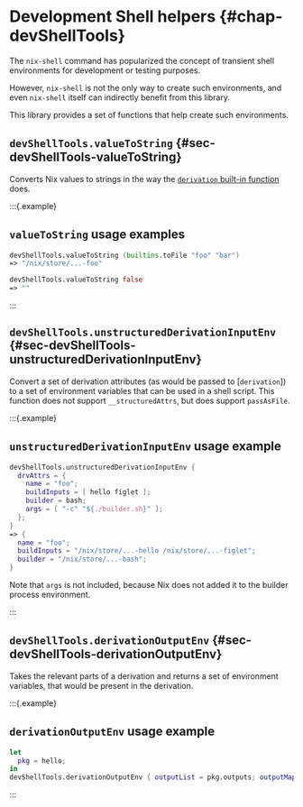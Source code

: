 # Development Shell helpers {#chap-devShellTools}

The `nix-shell` command has popularized the concept of transient shell environments for development or testing purposes.
<!--
  We should try to document the product, not its development process in the Nixpkgs reference manual,
  but *something* needs to be said to provide context for this library.
  This is the most future proof sentence I could come up with while Nix itself does yet make use of this.
  Relevant is the current status of the devShell attribute "project": https://github.com/NixOS/nix/issues/7501
  -->
However, `nix-shell` is not the only way to create such environments, and even `nix-shell` itself can indirectly benefit from this library.

This library provides a set of functions that help create such environments.

## `devShellTools.valueToString` {#sec-devShellTools-valueToString}

Converts Nix values to strings in the way the [`derivation` built-in function](https://nix.dev/manual/nix/2.23/language/derivations) does.

:::{.example}
## `valueToString` usage examples

```nix
devShellTools.valueToString (builtins.toFile "foo" "bar")
=> "/nix/store/...-foo"
```

```nix
devShellTools.valueToString false
=> ""
```

:::

## `devShellTools.unstructuredDerivationInputEnv` {#sec-devShellTools-unstructuredDerivationInputEnv}

Convert a set of derivation attributes (as would be passed to [`derivation`]) to a set of environment variables that can be used in a shell script.
This function does not support `__structuredAttrs`, but does support `passAsFile`.

:::{.example}
## `unstructuredDerivationInputEnv` usage example

```nix
devShellTools.unstructuredDerivationInputEnv {
  drvAttrs = {
    name = "foo";
    buildInputs = [ hello figlet ];
    builder = bash;
    args = [ "-c" "${./builder.sh}" ];
  };
}
=> {
  name = "foo";
  buildInputs = "/nix/store/...-hello /nix/store/...-figlet";
  builder = "/nix/store/...-bash";
}
```

Note that `args` is not included, because Nix does not added it to the builder process environment.

:::

## `devShellTools.derivationOutputEnv` {#sec-devShellTools-derivationOutputEnv}

Takes the relevant parts of a derivation and returns a set of environment variables, that would be present in the derivation.

:::{.example}
## `derivationOutputEnv` usage example

```nix
let
  pkg = hello;
in
devShellTools.derivationOutputEnv { outputList = pkg.outputs; outputMap = pkg; }
```

:::
